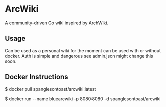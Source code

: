 # ArcWiki
A community-driven Go wiki inspired by ArchWiki.

## Usage
Can be used as a personal wiki for the moment can be used with or without docker. 
Auth is simple and dangerous see admin.json might change this soon.

## Docker Instructions

$ docker pull spanglesontoast/arcwiki:latest

$ docker run --name bluearcwiki -p 8080:8080 -d spanglesontoast/arcwiki
